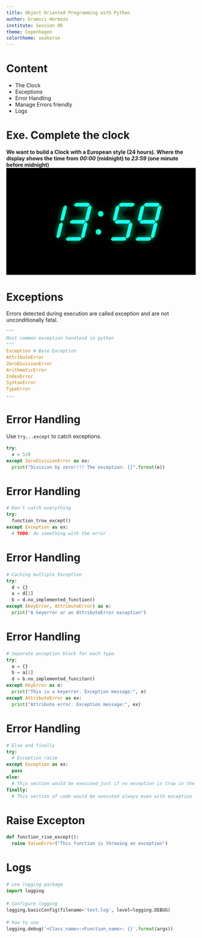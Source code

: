 ```yaml
---
title: Object Oriented Programming with Python
author: Gramsci Hermozo
institute: Session 06
theme: Copenhagen
colortheme: seahorse
---
```


# Content
+ The Clock
+ Exceptions
+ Error Handling
+ Manage Errors friendly
+ Logs

# Exe. Complete the clock 
**We want to build a Clock with a European style (24 hours). Where the display shows the time from _00:00_ (midnight) to _23:59_ (one minute before midnight)**
![](clock.png)

# Exceptions
Errors detected during execution are called exception and are not unconditionally fatal.
```python
"""
Most common exception handlend in python
"""
Exception # Base Exception
AttributeError
ZeroDivisionError
ArithmeticError
IndexError
SyntaxError
TypeError
...
```

# Error Handling
Use `try...except` to catch exceptions.
```python
try:
  x = 5/0
except ZeroDivisionError as ex:
  print("Division by zero!!!! The exception: {}".format(e))
```

# Error Handling
```python
# Don't catch everything
try:
  function_trow_except()
except Exception as ex:
  # TODO: do something with the error
```

# Error Handling
```python
# Caching multiple Exception
try:
  d = {}
  a = d[1]
  b = d.no_implemented_function()
except (KeyError, AttributeError) as e:
  print("A keyerror or an AttributeError exception")
```

# Error Handling
```python
# Separate exception block for each type.
try:
  a = {}
  b = a[1]
  d = b.no_implemented_funciton()
except KeyError as e:
  print("This is a keyerror. Exception message:", e)
except AttributeError as ex:
  print("Attribute error. Exception message:", ex)
```

# Error Handling
```python
# Else and finally
try:
  # Exception raise
except Exception as ex:
  pass
else:
  # This section would be executed just if no exception is trow in the try.
finally:
  # This section of code would be executed always even with exception
```

# Raise Excepton
```python
def function_rise_except():
  raise ValueError("This function is throwing an exception")
```

# Logs
```python
# use logging package
import logging

# Configure logging
logging.basicConfig(filename='test.log', level=logging.DEBUG)

# how to use
logging.debug('<Class_name>:<Function_name>: {}'.format(args))
```




